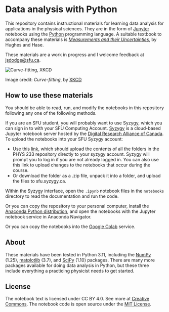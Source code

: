 # Data analysis with Python

This repository contains instructional materials for learning data analysis for applications in the physical sciences. They are in the form of [Jupyter](https://jupyter-notebook.readthedocs.io/en/latest/) notebooks using the [Python](https://docs.python.org/3/tutorial/index.html) programming language. A suitable textbook to accompany these materials is [*Measurements and their Uncertainties*](https://www.oupcanada.com/catalog/9780199566334.html), by Hughes and Hase.

These materials are a work in progress and I welcome feedback at [jsdodge@sfu.ca](mailto:jsdodge@sfu.ca).

![Curve-fitting, XKCD](https://imgs.xkcd.com/comics/curve_fitting.png)

Image credit: *Curve-fitting*, by [XKCD](https://xkcd.com/2048/)

## How to use these materials
You should be able to read, run, and modify the notebooks in this repository following any one of the following methods. 

If you are an SFU student, you will probably want to use Syzygy, which you can sign in to with your SFU Computing Account. [Syzygy](https://sfu.syzygy.ca/) is a cloud-based Jupyter notebook server hosted by the [Digital Research Alliance of Canada](https://alliancecan.ca/en). To upload the notebooks into your SFU Syzygy account: 
* Use this [link](https://sfu.syzygy.ca/jupyter/hub/user-redirect/git-pull?repo=https://github.com/jsdodge/data-analysis-python.git&branch=main), which should upload the contents of all the folders in the PHYS 233 repository directly to your syzygy account. Syzygy will prompt you to log in if you are not already logged in. You can also use this link to upload changes to the notebooks that occur during the course.
* Or download the folder as a .zip file, unpack it into a folder, and upload the files to sfu.syzygy.ca.

Within the Syzygy interface, open the `.ipynb` notebook files in the `notebooks` directory to read the documentation and run the code.

Or you can copy the repository to your personal computer, install the [Anaconda Python distribution](https://www.anaconda.com/download), and open the notebooks with the Jupyter notebook service in Anaconda Navigator.

Or you can copy the notebooks into the [Google Colab](https://colab.research.google.com) service.


## About
These materials have been tested in Python 3.11, including the [NumPy](https://docs.scipy.org/doc/numpy/reference/index.html) (1.25), [matplotlib](https://matplotlib.org/users/index.html) (3.7), and [SciPy](https://docs.scipy.org/doc/scipy/reference/tutorial/index.html) (1.10) packages. There are many more packages available for doing data analysis in Python, but these three include everything a practicing physicist needs to get started.

## License
The notebook text is licensed under CC BY 4.0. See more at [Creative Commons](https://creativecommons.org/licenses/by/4.0/). The notebook code is open source under the [MIT License](https://opensource.org/licenses/MIT).
